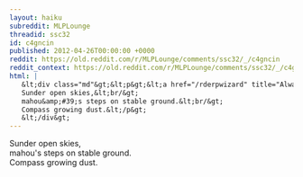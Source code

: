 ```yaml
---
layout: haiku
subreddit: MLPLounge
threadid: ssc32
id: c4gncin
published: 2012-04-26T00:00:00 +0000
reddit: https://old.reddit.com/r/MLPLounge/comments/ssc32/_/c4gncin
reddit_context: https://old.reddit.com/r/MLPLounge/comments/ssc32/_/c4gncin?context=3
html: |
   &lt;div class="md"&gt;&lt;p&gt;&lt;a href="/rderpwizard" title="Always Relevant / Willing Sacrifices Borne / Paper Bag Mother"&gt;&lt;/a&gt;
   Sunder open skies,&lt;br/&gt;
   mahou&amp;#39;s steps on stable ground.&lt;br/&gt;
   Compass growing dust.&lt;/p&gt;
   &lt;/div&gt;
---
```


[](/rderpwizard "Always Relevant / Willing Sacrifices Borne / Paper Bag Mother")
Sunder open skies,  
mahou's steps on stable ground.  
Compass growing dust.
